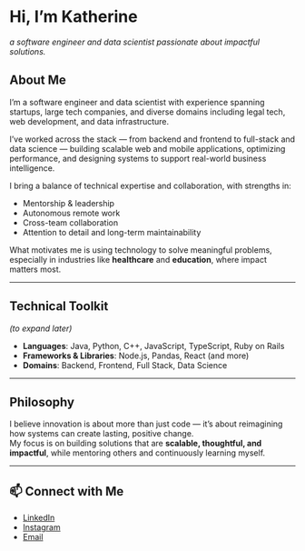 # Hi, I’m Katherine 
*a software engineer and data scientist passionate about impactful solutions.*

## About Me

I’m a software engineer and data scientist with experience spanning startups, large tech companies, and diverse domains including legal tech, web development, and data infrastructure.

I’ve worked across the stack — from backend and frontend to full-stack and data science — building scalable web and mobile applications, optimizing performance, and designing systems to support real-world business intelligence.

I bring a balance of technical expertise and collaboration, with strengths in:
- Mentorship & leadership  
- Autonomous remote work  
- Cross-team collaboration  
- Attention to detail and long-term maintainability  

What motivates me is using technology to solve meaningful problems, especially in industries like **healthcare** and **education**, where impact matters most.

---

## Technical Toolkit
*(to expand later)*

- **Languages**: Java, Python, C++, JavaScript, TypeScript, Ruby on Rails  
- **Frameworks & Libraries**: Node.js, Pandas, React (and more)  
- **Domains**: Backend, Frontend, Full Stack, Data Science  

---

## Philosophy
I believe innovation is about more than just code — it’s about reimagining how systems can create lasting, positive change.  
My focus is on building solutions that are **scalable, thoughtful, and impactful**, while mentoring others and continuously learning myself.

---

## 📫 Connect with Me
- [LinkedIn](https://www.linkedin.com/in/katherinesdd53)
- [Instagram](https://instagram.com/photography_project_nyc)
- [Email](mailto:katherinesdd53@gmail.com)
